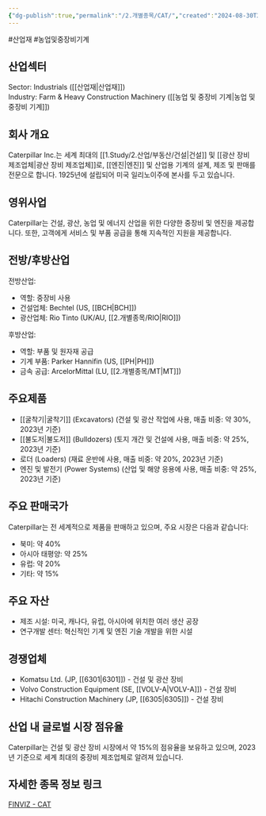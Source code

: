 ```yaml
---
{"dg-publish":true,"permalink":"/2.개별종목/CAT/","created":"2024-08-30T20:59:25.320+09:00","updated":"2025-07-29T21:37:04.451+09:00"}
---
```


#산업재 #농업및중장비기계 

## 산업섹터

Sector: Industrials ([[산업재\|산업재]])  
Industry: Farm & Heavy Construction Machinery ([[농업 및 중장비 기계\|농업 및 중장비 기계]])

## 회사 개요

Caterpillar Inc.는 세계 최대의 [[1.Study/2.산업/부동산/건설\|건설]] 및 [[광산 장비 제조업체\|광산 장비 제조업체]]로, [[엔진\|엔진]] 및 산업용 기계의 설계, 제조 및 판매를 전문으로 합니다. 1925년에 설립되어 미국 일리노이주에 본사를 두고 있습니다.

## 영위사업

Caterpillar는 건설, 광산, 농업 및 에너지 산업을 위한 다양한 중장비 및 엔진을 제공합니다. 또한, 고객에게 서비스 및 부품 공급을 통해 지속적인 지원을 제공합니다.

## 전방/후방산업

전방산업:

- 역할: 중장비 사용
- 건설업체: Bechtel (US, [[BCH\|BCH]])
- 광산업체: Rio Tinto (UK/AU, [[2.개별종목/RIO\|RIO]])

후방산업:

- 역할: 부품 및 원자재 공급
- 기계 부품: Parker Hannifin (US, [[PH\|PH]])
- 금속 공급: ArcelorMittal (LU, [[2.개별종목/MT\|MT]])

## 주요제품

- [[굴착기\|굴착기]] (Excavators) (건설 및 광산 작업에 사용, 매출 비중: 약 30%, 2023년 기준)
- [[불도저\|불도저]] (Bulldozers) (토지 개간 및 건설에 사용, 매출 비중: 약 25%, 2023년 기준)
- 로더 (Loaders) (재료 운반에 사용, 매출 비중: 약 20%, 2023년 기준)
- 엔진 및 발전기 (Power Systems) (산업 및 해양 응용에 사용, 매출 비중: 약 25%, 2023년 기준)

## 주요 판매국가

Caterpillar는 전 세계적으로 제품을 판매하고 있으며, 주요 시장은 다음과 같습니다:

- 북미: 약 40%
- 아시아 태평양: 약 25%
- 유럽: 약 20%
- 기타: 약 15%

## 주요 자산

- 제조 시설: 미국, 캐나다, 유럽, 아시아에 위치한 여러 생산 공장
- 연구개발 센터: 혁신적인 기계 및 엔진 기술 개발을 위한 시설

## 경쟁업체

- Komatsu Ltd. (JP, [[6301\|6301]]) - 건설 및 광산 장비
- Volvo Construction Equipment (SE, [[VOLV-A\|VOLV-A]]) - 건설 장비
- Hitachi Construction Machinery (JP, [[6305\|6305]]) - 건설 장비

## 산업 내 글로벌 시장 점유율

Caterpillar는 건설 및 광산 장비 시장에서 약 15%의 점유율을 보유하고 있으며, 2023년 기준으로 세계 최대의 중장비 제조업체로 알려져 있습니다.

## 자세한 종목 정보 링크

[FINVIZ - CAT](https://finviz.com/quote.ashx?t=CAT)